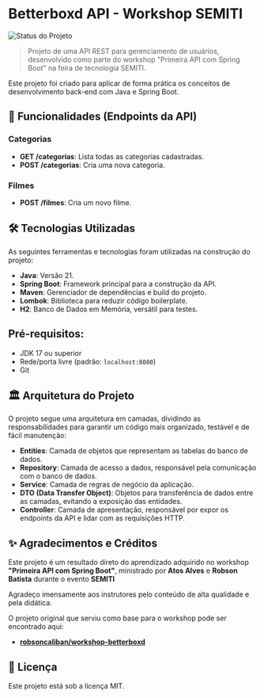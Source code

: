 # Betterboxd API - Workshop SEMITI

![Status do Projeto](https://img.shields.io/badge/status-concluído-brightgreen)

> Projeto de uma API REST para gerenciamento de usuários, desenvolvido como parte do workshop "Primeira API com Spring Boot" na feira de tecnologia SEMITI.

Este projeto foi criado para aplicar de forma prática os conceitos de desenvolvimento back-end com Java e Spring Boot.

## 🚀 Funcionalidades (Endpoints da API)

### Categorias
- **GET /categorias**: Lista todas as categorias cadastradas.
- **POST /categorias**: Cria uma nova categoria.

### Filmes
- **POST /filmes**: Cria um novo filme.


## 🛠️ Tecnologias Utilizadas

As seguintes ferramentas e tecnologias foram utilizadas na construção do projeto:

* **Java**: Versão 21.
* **Spring Boot**: Framework principal para a construção da API.
* **Maven**: Gerenciador de dependências e build do projeto.
* **Lombok**: Biblioteca para reduzir código boilerplate.
* **H2**: Banco de Dados em Memória, versátil para testes.

## Pré-requisitos:
* JDK 17 ou superior
* Rede/porta livre (padrão: `localhost:8080`)
* Git


## 🏛️ Arquitetura do Projeto

O projeto segue uma arquitetura em camadas, dividindo as responsabilidades para garantir um código mais organizado, testável e de fácil manutenção:

* **Entities**: Camada de objetos que representam as tabelas do banco de dados.
* **Repository**: Camada de acesso a dados, responsável pela comunicação com o banco de dados.
* **Service**: Camada de regras de negócio da aplicação.
* **DTO (Data Transfer Object)**: Objetos para transferência de dados entre as camadas, evitando a exposição das entidades.
* **Controller**: Camada de apresentação, responsável por expor os endpoints da API e lidar com as requisições HTTP.

## ✨ Agradecimentos e Créditos

Este projeto é um resultado direto do aprendizado adquirido no workshop **"Primeira API com Spring Boot"**, ministrado por **Atos Alves** e **Robson Batista** durante o evento **SEMITI** 

Agradeço imensamente aos instrutores pelo conteúdo de alta qualidade e pela didática.

O projeto original que serviu como base para o workshop pode ser encontrado aqui:
* [**robsoncaliban/workshop-betterboxd**](https://github.com/robsoncaliban/workshop-betterboxd)

## 📄 Licença

Este projeto está sob a licença MIT.